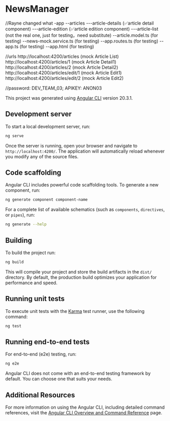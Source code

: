 # NewsManager
//Rayne changed what
-app
--articles
---article-details (✅article detail component)
---article-edition (✅article edition component)
---article-list (not the real one, just for testing，need substitute)
--article.model.ts (for testing)
--news-mock.service.ts (for testing)
--app.routes.ts (for testing)
--app.ts (for testing)
--app.html (for testing)

//urls
http://localhost:4200/articles (mock Article List)
http://localhost:4200/articles/1 (mock Article Detail1)
http://localhost:4200/articles/2 (mock Article Detail2)
http://localhost:4200/articles/edit/1 (mock Article Edit1)
http://localhost:4200/articles/edit/2 (mock Article Edit2)

//password: DEV_TEAM_03; APIKEY: ANON03

This project was generated using [Angular CLI](https://github.com/angular/angular-cli) version 20.3.1.

## Development server

To start a local development server, run:

```bash
ng serve
```

Once the server is running, open your browser and navigate to `http://localhost:4200/`. The application will automatically reload whenever you modify any of the source files.

## Code scaffolding

Angular CLI includes powerful code scaffolding tools. To generate a new component, run:

```bash
ng generate component component-name
```

For a complete list of available schematics (such as `components`, `directives`, or `pipes`), run:

```bash
ng generate --help
```

## Building

To build the project run:

```bash
ng build
```

This will compile your project and store the build artifacts in the `dist/` directory. By default, the production build optimizes your application for performance and speed.

## Running unit tests

To execute unit tests with the [Karma](https://karma-runner.github.io) test runner, use the following command:

```bash
ng test
```

## Running end-to-end tests

For end-to-end (e2e) testing, run:

```bash
ng e2e
```

Angular CLI does not come with an end-to-end testing framework by default. You can choose one that suits your needs.

## Additional Resources

For more information on using the Angular CLI, including detailed command references, visit the [Angular CLI Overview and Command Reference](https://angular.dev/tools/cli) page.
